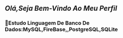 *<h2>Olá,Seja Bem-Vindo Ao Meu Perfil</h2>*

<dl><h3>📓Estudo Linguagem De Banco De Dados:MySQL,FireBase,,PostgreSQL,SQLite</h3>




</dl>
